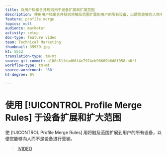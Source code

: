 ```yaml
---
title: 将用户档案合并规则用于设备扩展和扩展范围
description: 使用用户档案合并规则将触及范围扩展到用户的所有设备，以便您能够向人而不是设备进行营销。
feature: profile merge
topics: null
audience: marketer
activity: setup
doc-type: feature video
team: Technical Marketing
thumbnail: 35939.jpg
kt: 5552
translation-type: tm+mt
source-git-commit: a108c51fdad66f4e7974eb96609b6d8f058cb6ff
workflow-type: tm+mt
source-wordcount: '60'
ht-degree: 0%

---
```



# 使用 [!UICONTROL Profile Merge Rules] 于设备扩展和扩大范围

使 [!UICONTROL Profile Merge Rules] 用将触及范围扩展到用户的所有设备，以便您能够向人而不是设备进行营销。

>[!VIDEO](https://video.tv.adobe.com/v/35939/?quality=12&learn=on)
